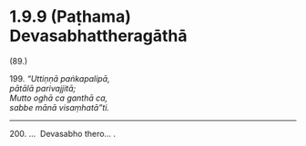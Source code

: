 

# 1.9.9 (Paṭhama) Devasabhattheragāthā




(89.)

199\. _“Uttiṇṇā paṅkapalipā,_  
_pātālā parivajjitā;_  
_Mutto oghā ca ganthā ca,_  
_sabbe mānā visaṃhatā”ti._  


---

200\. …  Devasabho thero… .






